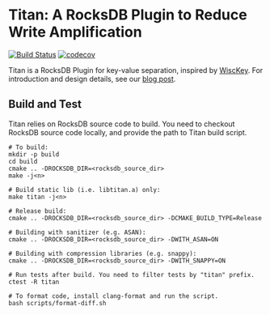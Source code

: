 # Titan: A RocksDB Plugin to Reduce Write Amplification

[![Build Status](https://travis-ci.org/pingcap/titan.svg?branch=master)](https://travis-ci.org/pingcap/titan)
[![codecov](https://codecov.io/gh/pingcap/titan/branch/master/graph/badge.svg)](https://codecov.io/gh/pingcap/titan)

Titan is a RocksDB Plugin for key-value separation, inspired by 
[WiscKey](https://www.usenix.org/system/files/conference/fast16/fast16-papers-lu.pdf).
For introduction and design details, see our
[blog post](https://pingcap.com/blog/titan-storage-engine-design-and-implementation/).

## Build and Test
Titan relies on RocksDB source code to build. You need to checkout RocksDB source code locally,
and provide the path to Titan build script.
```
# To build:
mkdir -p build
cd build
cmake .. -DROCKSDB_DIR=<rocksdb_source_dir>
make -j<n>

# Build static lib (i.e. libtitan.a) only:
make titan -j<n>

# Release build:
cmake .. -DROCKSDB_DIR=<rocksdb_source_dir> -DCMAKE_BUILD_TYPE=Release

# Building with sanitizer (e.g. ASAN):
cmake .. -DROCKSDB_DIR=<rocksdb_source_dir> -DWITH_ASAN=ON

# Building with compression libraries (e.g. snappy):
cmake .. -DROCKSDB_DIR=<rocksdb_source_dir> -DWITH_SNAPPY=ON

# Run tests after build. You need to filter tests by "titan" prefix.
ctest -R titan

# To format code, install clang-format and run the script.
bash scripts/format-diff.sh
```
